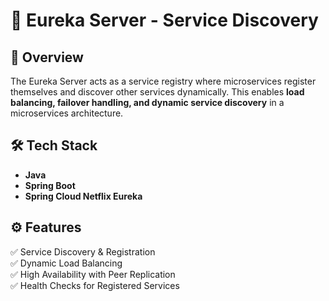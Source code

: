 
# 🚀 Eureka Server - Service Discovery

## 📌 Overview

The Eureka Server acts as a service registry where microservices register themselves and discover other services dynamically. This enables **load balancing, failover handling, and dynamic service discovery** in a microservices architecture.

## 🛠️ Tech Stack

- **Java**
- **Spring Boot**
- **Spring Cloud Netflix Eureka**

## ⚙️ Features

✅ Service Discovery & Registration<br>
✅ Dynamic Load Balancing<br>
✅ High Availability with Peer Replication<br>
✅ Health Checks for Registered Services<br>
